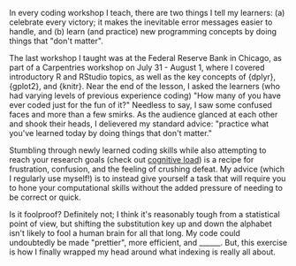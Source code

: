 In every coding workshop I teach, there are two things I tell my learners: (a) celebrate every victory; it makes the inevitable 
error messages easier to handle, and (b) learn (and practice) new programming concepts by doing things that "don't matter".

The last workshop I taught was at the Federal Reserve Bank in Chicago, as part of a Carpentries workshop on July 31 - August 1, where I
covered introductory R and RStudio topics, as well as the key concepts of {dplyr}, {gplot2}, and {knitr}. Near the end of the lesson, I 
asked the learners (who had varying levels of previous experience coding) "How many of you have ever coded just for the fun of it?" 
Needless to say, I saw some confused faces and more than a few smirks. As the audience glanced at each other and shook their heads,
I delievered my standard advice: "practice what you've learned today by doing things that don't matter."

Stumbling through newly learned coding skills while also attempting to reach your research goals (check out 
[cognitive load](https://link.springer.com/article/10.1007/BF02504793)) is a recipe for frustration, confusion, and the feeling of 
crushing defeat. My advice (which I regularly use myself!) is to instead give yourself a task that will require you to hone your
computational skills without the added pressure of needing to be correct or quick.




Is it foolproof? Definitely not; I think it's reasonably tough from a statistical point of view, but shifting the substitution key up and 
down the alphabet isn't likely to fool a human brain for all that long. My code could undoubtedly be made "prettier", more efficient, and
______. But, this exercise is how I finally wrapped my head around what indexing is really all about. 
